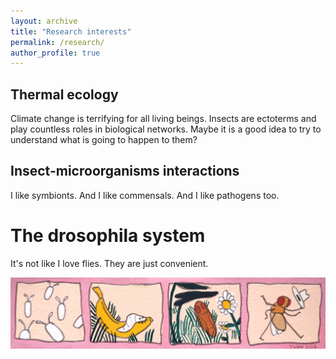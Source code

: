 ```yaml
---
layout: archive
title: "Research interests"
permalink: /research/
author_profile: true
---
```


## Thermal ecology
Climate change is terrifying for all living beings. Insects are ectoterms and play countless roles in biological networks. Maybe it is a good idea to try to understand what is going to happen to them?

## Insect-microorganisms interactions
I like symbionts. And I like commensals. And I like pathogens too.

The drosophila system
===

It's not like I love flies. They are just convenient.

![](/images/life_of_flies.jpg)